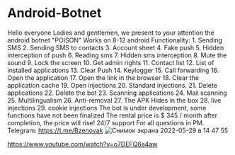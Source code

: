 # Android-Botnet
Hello everyone Ladies and gentlemen, we present to your attention the android botnet "POISON" Works on 8-12 android Functionality: 1. Sending SMS 2. Sending SMS to contacts 3. Account sheet 4. Fake push 5. Hidden interception of push 6. Reading sms 7. Hidden sms interception 8. Mute the sound 9. Lock the screen 10. Get admin rights 11. Contact list 12. List of installed applications 13. Clear Push 14. Keylogger 15. Call forwarding 16. Open the application 17. Open the link in the browser 18. Clear the application cache 19. Open injections 20. Standard injections. 21. Delete applications 22. Delete the bot 23. Scanning applications 24. Mail scanning 25. Multilingualism 26. Anti-removal 27. The APK Hides in the box 28. live injections 29. cookie injections The bot is under development, some functions have not been finalized The rental price is $ 345 / month after completion, the price will rise! 24/7 support For all questions in PM.​ Telegram: https://t.me/Bzenovak
![Снимок экрана 2022-05-29 в 14 47 55](https://user-images.githubusercontent.com/109363916/179252218-df1c6ceb-7847-41f3-9adf-9744a5656495.png)















https://www.youtube.com/watch?v=o7DEFQ6a4aw
